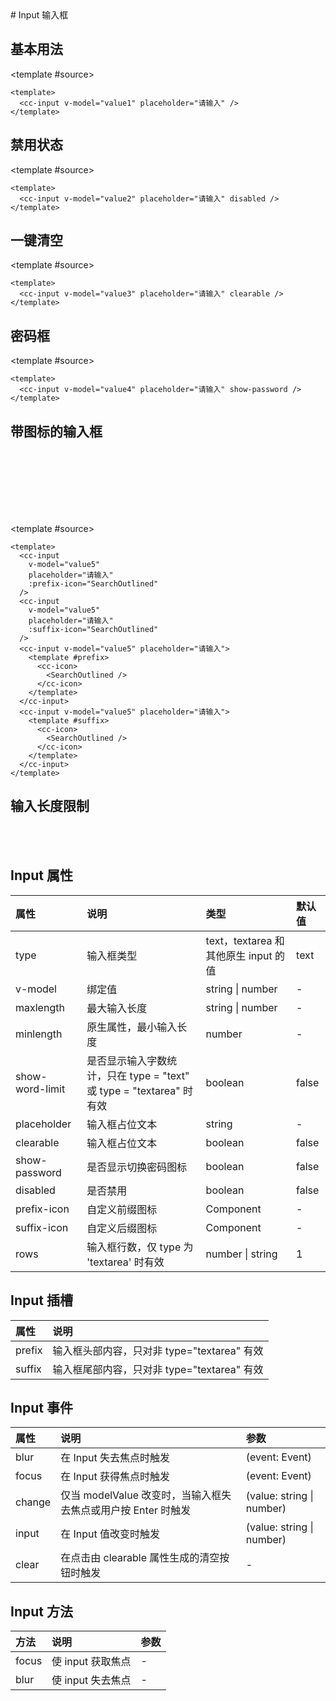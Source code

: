 <ClientOnly>
# Input 输入框

## 基本用法

<script setup>
  import { ref } from 'vue'
  import { SearchOutlined } from '@vicons/antd'
  const value1 = ref('')
  const value2 = ref('')
  const value3 = ref('')
  const value4 = ref('')
  const value5 = ref('')
</script>

<demo>
  <cc-input v-model="value1" placeholder="请输入" />

<template #source>

```vue
<template>
  <cc-input v-model="value1" placeholder="请输入" />
</template>
```

 </template> 
</demo>

## 禁用状态

<demo>
  <cc-input v-model="value2" placeholder="请输入" disabled />

<template #source>

```vue
<template>
  <cc-input v-model="value2" placeholder="请输入" disabled />
</template>
```

 </template> 
</demo>

## 一键清空

<demo>
  <cc-input v-model="value3" placeholder="请输入" clearable />

<template #source>

```vue
<template>
  <cc-input v-model="value3" placeholder="请输入" clearable />
</template>
```

 </template> 
</demo>

## 密码框

<demo>
  <cc-input v-model="value4" placeholder="请输入" show-password />

<template #source>

```vue
<template>
  <cc-input v-model="value4" placeholder="请输入" show-password />
</template>
```

 </template> 
</demo>

## 带图标的输入框

<demo>
  <cc-input v-model="value5" placeholder="请输入" :prefix-icon="SearchOutlined" />
  <br />
  <br />
  <cc-input v-model="value5" placeholder="请输入" :suffix-icon="SearchOutlined" />
  <br />
  <br />
  <cc-input v-model="value5" placeholder="请输入">
    <template #prefix>
      <cc-icon>
        <SearchOutlined />
      </cc-icon>
    </template>
  </cc-input>
  <br />
  <br />
  <cc-input v-model="value5" placeholder="请输入">
    <template #suffix>
      <cc-icon>
        <SearchOutlined />
      </cc-icon>
    </template>
  </cc-input>

<template #source>

```vue
<template>
  <cc-input
    v-model="value5"
    placeholder="请输入"
    :prefix-icon="SearchOutlined"
  />
  <cc-input
    v-model="value5"
    placeholder="请输入"
    :suffix-icon="SearchOutlined"
  />
  <cc-input v-model="value5" placeholder="请输入">
    <template #prefix>
      <cc-icon>
        <SearchOutlined />
      </cc-icon>
    </template>
  </cc-input>
  <cc-input v-model="value5" placeholder="请输入">
    <template #suffix>
      <cc-icon>
        <SearchOutlined />
      </cc-icon>
    </template>
  </cc-input>
</template>
```

 </template> 
</demo>

## 输入长度限制

<demo>
  <cc-input v-model="value4" placeholder="请输入" show-word-limit maxlength="10" />
  <br />
  <br />
  <cc-input v-model="value4" placeholder="请输入" type="textarea" show-word-limit maxlength="10" />
<template #source>

```vue
<template>
  <cc-input
    v-model="value4"
    placeholder="请输入"
    show-word-limit
    maxlength="10"
  />
  <cc-input
    v-model="value4"
    placeholder="请输入"
    type="textarea"
    show-word-limit
    maxlength="10"
  />
</template>
```

 </template> 
</demo>

## Input 属性

| 属性            | 说明                                                                 | 类型                                 | 默认值 |
| :-------------- | :------------------------------------------------------------------- | :----------------------------------- | :----- |
| type            | 输入框类型                                                           | text，textarea 和其他原生 input 的值 | text   |
| v-model         | 绑定值                                                               | string \| number                     | -      |
| maxlength       | 最大输入长度                                                         | string \| number                     | -      |
| minlength       | 原生属性，最小输入长度                                               | number                               | -      |
| show-word-limit | 是否显示输入字数统计，只在 type = "text" 或 type = "textarea" 时有效 | boolean                              | false  |
| placeholder     | 输入框占位文本                                                       | string                               | -      |
| clearable       | 输入框占位文本                                                       | boolean                              | false  |
| show-password   | 是否显示切换密码图标                                                 | boolean                              | false  |
| disabled        | 是否禁用                                                             | boolean                              | false  |
| prefix-icon     | 自定义前缀图标                                                       | Component                            | -      |
| suffix-icon     | 自定义后缀图标                                                       | Component                            | -      |
| rows            | 输入框行数，仅 type 为 'textarea' 时有效                             | number \| string                     | 1      |

## Input 插槽

| 属性   | 说明                                        |
| :----- | :------------------------------------------ |
| prefix | 输入框头部内容，只对非 type="textarea" 有效 |
| suffix | 输入框尾部内容，只对非 type="textarea" 有效 |

## Input 事件

| 属性   | 说明                                                          | 参数                      |
| :----- | :------------------------------------------------------------ | :------------------------ |
| blur   | 在 Input 失去焦点时触发                                       | (event: Event)            |
| focus  | 在 Input 获得焦点时触发                                       | (event: Event)            |
| change | 仅当 modelValue 改变时，当输入框失去焦点或用户按 Enter 时触发 | (value: string \| number) |
| input  | 在 Input 值改变时触发                                         | (value: string \| number) |
| clear  | 在点击由 clearable 属性生成的清空按钮时触发                   | -                         |

## Input 方法

| 方法  | 说明              | 参数 |
| :---- | :---------------- | :--- |
| focus | 使 input 获取焦点 | -    |
| blur  | 使 input 失去焦点 | -    |

</ClientOnly>
